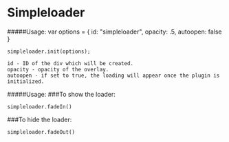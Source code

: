 Simpleloader
============

#####Usage:
	var options = {
		id: "simpleloader",
		opacity: .5,
		autoopen: false
	}

	simpleloader.init(options);

	id - ID of the div which will be created.
	opacity - opacity of the overlay.
	autoopen - if set to true, the loading will appear once the plugin is initialized.

#####Usage:
###To show the loader:

	simpleloader.fadeIn()

###To hide the loader:

	simpleloader.fadeOut()

